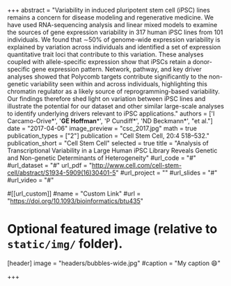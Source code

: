 +++
abstract = "Variability in induced pluripotent stem cell (iPSC) lines remains a concern for disease modeling and regenerative medicine. We have used RNA-sequencing analysis and linear mixed models to examine the sources of gene expression variability in 317 human iPSC lines from 101 individuals. We found that ∼50% of genome-wide expression variability is explained by variation across individuals and identified a set of expression quantitative trait loci that contribute to this variation. These analyses coupled with allele-specific expression show that iPSCs retain a donor-specific gene expression pattern. Network, pathway, and key driver analyses showed that Polycomb targets contribute significantly to the non-genetic variability seen within and across individuals, highlighting this chromatin regulator as a likely source of reprogramming-based variability. Our findings therefore shed light on variation between iPSC lines and illustrate the potential for our dataset and other similar large-scale analyses to identify underlying drivers relevant to iPSC applications."
authors = ['I Carcamo-Orive\*', '**GE Hoffman**\*', 'P Cundiff\*', 'ND Beckmann\*', "et al."]
date = "2017-04-06"
image_preview = "csc_2017.jpg"
math = true
publication_types = ["2"]
publication = "Cell Stem Cell, 20:4 518–532."
publication_short = "Cell Stem Cell"
selected = true
title = "Analysis of Transcriptional Variability in a Large Human iPSC Library Reveals Genetic and Non-genetic Determinants of Heterogeneity"
#url_code = "#"
#url_dataset = "#"
url_pdf = "http://www.cell.com/cell-stem-cell/abstract/S1934-5909(16)30401-5"
#url_project = ""
#url_slides = "#"
#url_video = "#"

#[[url_custom]]
#name = "Custom Link"
#url = "https://doi.org/10.1093/bioinformatics/btu435"

# Optional featured image (relative to `static/img/` folder).
[header]
image = "headers/bubbles-wide.jpg"
#caption = "My caption :smile:"

+++

